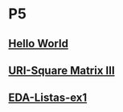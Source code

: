 # P5

## [Hello World](p5/hw/hw.html)
## [URI-Square Matrix III](uri/square_matrix_3/code)
## [EDA-Listas-ex1](eda/listas/ex1)